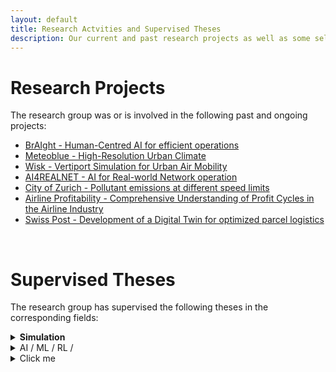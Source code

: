 ```yaml
---
layout: default
title: Research Actvities and Supervised Theses
description: Our current and past research projects as well as some selected supervised theses
---
```


# Research Projects

The research group was or is involved in the following past and ongoing projects:

- [BrAIght - Human-Centred AI for efficient operations](./projects/braight.md)
- [Meteoblue - High-Resolution Urban Climate ](./projects/urban-climate.md)
- [Wisk - Vertiport Simulation for Urban Air Mobility](./projects/vertiport-simulation.md)
- [AI4REALNET - AI for Real-world Network operation](./projects/ai4realnet.md)
- [City of Zurich - Pollutant emissions at different speed limits](./projects/stadtprojekt-zurich.md)
- [Airline Profitability - Comprehensive Understanding of Profit Cycles in the Airline Industry](./projects/airline-profit.md)
- [Swiss Post - Development of a Digital Twin for optimized parcel logistics](./projects/post-parcel-optimization.md)

<br>


# Supervised Theses

The research group has supervised the following theses in the corresponding fields:

<details>
    <summary><b>Simulation</b></summary>

        | **When** | **Level** | **Type** | **Title** |
        | --- | --- | --- | --- |
        | Spring 2022 | MSc | MT | Test Test |


        **Types:**
        * PA: Bachelor project thesis
        * BA: Bachelor thesis
        * VT1: Master specialization project thesis 1
        * VT2: Master specialization project thesis 2
        * MT: Master thesis
        * MAS: Master thesis in continuing education
        
</details>

<details>
    <summary>AI / ML / RL /</summary>

        | **When** | **Level** | **Type** | **Title** |
        | --- | --- | --- | --- |
        | Spring 2022 | BSc | BA | Test2 Test2 |


        **Types:**
        * PA: Bachelor project thesis
        * BA: Bachelor thesis
        * VT1: Master specialization project thesis 1
        * VT2: Master specialization project thesis 2
        * MT: Master thesis
        * MAS: Master thesis in continuing education
</details>


<details>
  <summary>Click me</summary>
  </b>
  ### Heading
  1. Foo
  2. Bar
     * Baz
     * Qux

  ### Some Javascript
  ```js
  function logSomething(something) {
    console.log('Something', something);
  }
  ```
</details>
